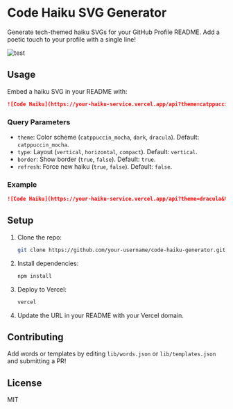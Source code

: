 
<img src="">

# Code Haiku SVG Generator

Generate tech-themed haiku SVGs for your GitHub Profile README. Add a poetic touch to your profile with a single line!

![test](https://chinmay29hub-haiku-readme.vercel.app/api?theme=dark&type=horizontal&border=true)


## Usage

Embed a haiku SVG in your README with:

```markdown
![Code Haiku](https://your-haiku-service.vercel.app/api?theme=catppuccin_mocha&type=vertical&border=true)
```

### Query Parameters
- `theme`: Color scheme (`catppuccin_mocha`, `dark`, `dracula`). Default: `catppuccin_mocha`.
- `type`: Layout (`vertical`, `horizontal`, `compact`). Default: `vertical`.
- `border`: Show border (`true`, `false`). Default: `true`.
- `refresh`: Force new haiku (`true`, `false`). Default: `false`.

### Example
```markdown
![Code Haiku](https://your-haiku-service.vercel.app/api?theme=dracula&type=horizontal&border=false)
```

## Setup

1. Clone the repo:
   ```bash
   git clone https://github.com/your-username/code-haiku-generator.git
   ```
2. Install dependencies:
   ```bash
   npm install
   ```
3. Deploy to Vercel:
   ```bash
   vercel
   ```
4. Update the URL in your README with your Vercel domain.

## Contributing

Add words or templates by editing `lib/words.json` or `lib/templates.json` and submitting a PR!

## License

MIT